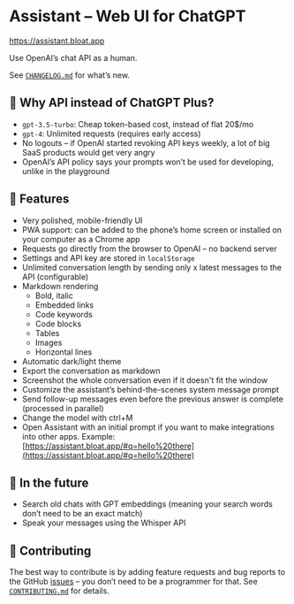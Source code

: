 # Assistant – Web UI for ChatGPT

https://assistant.bloat.app

Use OpenAI’s chat API as a human.

See [`CHANGELOG.md`](CHANGELOG.md) for what’s new.

## 🤔 Why API instead of ChatGPT Plus?
- `gpt-3.5-turbo`: Cheap token-based cost, instead of flat 20$/mo
- `gpt-4`: Unlimited requests (requires early access)
- No logouts – if OpenAI started revoking API keys weekly, a lot of big SaaS products would get very angry
- OpenAI’s API policy says your prompts won’t be used for developing, unlike in the playground

## 🔩 Features
- Very polished, mobile-friendly UI
- PWA support: can be added to the phone’s home screen or installed on your computer as a Chrome app
- Requests go directly from the browser to OpenAI – no backend server
- Settings and API key are stored in `localStorage`
- Unlimited conversation length by sending only x latest messages to the API (configurable)
- Markdown rendering
    - Bold, italic
    - Embedded links
    - Code keywords
    - Code blocks
    - Tables
    - Images
    - Horizontal lines
- Automatic dark/light theme
- Export the conversation as markdown
- Screenshot the whole conversation even if it doesn't fit the window
- Customize the assistant’s behind-the-scenes system message prompt
- Send follow-up messages even before the previous answer is complete (processed in parallel)
- Change the model with ctrl+M
- Open Assistant with an initial prompt if you want to make integrations into other apps. Example: [https://assistant.bloat.app/#q=hello%20there](https://assistant.bloat.app/#q=hello%20there)

## 🚚 In the future
- Search old chats with GPT embeddings (meaning your search words don’t need to be an exact match)
- Speak your messages using the Whisper API

## 💙 Contributing
The best way to contribute is by adding feature requests and bug reports to the GitHub [issues](https://github.com/felixbade/chatgpt-web-ui/issues) – you don’t need to be a programmer for that. See [`CONTRIBUTING.md`](CONTRIBUTING.md) for details.
